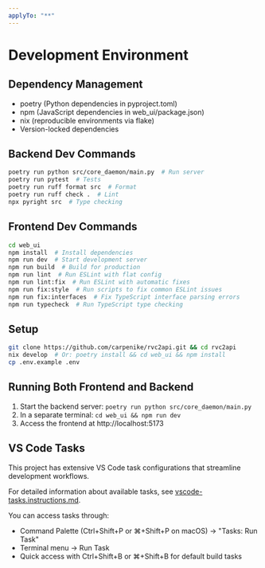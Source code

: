 ```yaml
---
applyTo: "**"
---
```


# Development Environment

## Dependency Management

- poetry (Python dependencies in pyproject.toml)
- npm (JavaScript dependencies in web_ui/package.json)
- nix (reproducible environments via flake)
- Version-locked dependencies

## Backend Dev Commands

```bash
poetry run python src/core_daemon/main.py  # Run server
poetry run pytest  # Tests
poetry run ruff format src  # Format
poetry run ruff check .  # Lint
npx pyright src  # Type checking
```

## Frontend Dev Commands

```bash
cd web_ui
npm install  # Install dependencies
npm run dev  # Start development server
npm run build  # Build for production
npm run lint  # Run ESLint with flat config
npm run lint:fix  # Run ESLint with automatic fixes
npm run fix:style  # Run scripts to fix common ESLint issues
npm run fix:interfaces  # Fix TypeScript interface parsing errors
npm run typecheck  # Run TypeScript type checking
```

## Setup

```bash
git clone https://github.com/carpenike/rvc2api.git && cd rvc2api
nix develop  # Or: poetry install && cd web_ui && npm install
cp .env.example .env
```

## Running Both Frontend and Backend

1. Start the backend server: `poetry run python src/core_daemon/main.py`
2. In a separate terminal: `cd web_ui && npm run dev`
3. Access the frontend at http://localhost:5173

## VS Code Tasks

This project has extensive VS Code task configurations that streamline development workflows.

For detailed information about available tasks, see [vscode-tasks.instructions.md](vscode-tasks.instructions.md).

You can access tasks through:

- Command Palette (Ctrl+Shift+P or ⌘+Shift+P on macOS) → "Tasks: Run Task"
- Terminal menu → Run Task
- Quick access with Ctrl+Shift+B or ⌘+Shift+B for default build tasks

